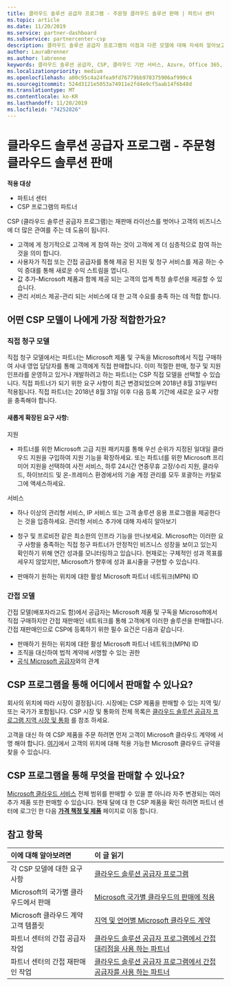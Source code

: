 ```yaml
---
title: 클라우드 솔루션 공급자 프로그램 - 주문형 클라우드 솔루션 판매 | 파트너 센터
ms.topic: article
ms.date: 11/20/2019
ms.service: partner-dashboard
ms.subservice: partnercenter-csp
description: 클라우드 솔루션 공급자 프로그램의 이점과 다른 모델에 대해 자세히 알아보고 새 고객과 새로운 전문 지식을 활용 하 여 비즈니스를 확장 하는 데 도움을 받을 수 있습니다.
author: LauraBrenner
ms.author: labrenne
keywords: 클라우드 솔루션 공급자, CSP, 클라우드 기반 서비스, Azure, Office 365, Dynamics, CSP 파트너, CSP에서 판매, 직접 파트너, 직접 CSP 파트너, 간접 CSP 재판매인, 직접 CSP, 간접 CSP, 직접 모델, 간접 모델, 간접 재판매인, 간접 공급자, 공급자, 배포자, 클라우드 솔루션 공급자 프로그램
ms.localizationpriority: medium
ms.openlocfilehash: a00c95c4a24fea9fd76779bb970375906af999c4
ms.sourcegitcommit: 524d3121e5053a74911e2fd4e9cf5aab14f6b48d
ms.translationtype: MT
ms.contentlocale: ko-KR
ms.lasthandoff: 11/20/2019
ms.locfileid: "74252826"
---
```

# <a name="cloud-solution-provider-program---selling-in-demand-cloud-solutions"></a>클라우드 솔루션 공급자 프로그램 - 주문형 클라우드 솔루션 판매 

**적용 대상**

- 파트너 센터
- CSP 프로그램의 파트너

CSP (클라우드 솔루션 공급자 프로그램)는 재판매 라이선스를 벗어나 고객의 비즈니스에 더 많은 관여를 주는 데 도움이 됩니다.
 
- 고객에 게 정기적으로 고객에 게 참여 하는 것이 고객에 게 더 심층적으로 참여 하는 것을 의미 합니다.
- 사용자가 직접 또는 간접 공급자를 통해 제공 된 지원 및 청구 서비스를 제공 하는 수익 증대를 통해 새로운 수익 스트림을 엽니다.  
- 값 추가-Microsoft 제품과 함께 제공 되는 고객의 업계 특정 솔루션을 제공할 수 있습니다.
- 관리 서비스 제공-관리 되는 서비스에 대 한 고객 수요를 충족 하는 데 적합 합니다. 

## <a name="which-csp-model-is-best-for-me"></a>어떤 CSP 모델이 나에게 가장 적합한가요?

### <a name="direct-bill-model"></a>직접 청구 모델

 직접 청구 모델에서는 파트너는 Microsoft 제품 및 구독을 Microsoft에서 직접 구매하여 사내 영업 담당자를 통해 고객에게 직접 판매합니다. 이미 적절한 판매, 청구 및 지원 인프라를 운영하고 있거나 개발하려고 하는 파트너는 CSP 직접 모델을 선택할 수 있습니다. 직접 파트너가 되기 위한 요구 사항이 최근 변경되었으며 2018년 8월 31일부터 적용됩니다. 직접 파트너는 2018년 8월 31일 이후 다음 등록 기간에 새로운 요구 사항을 충족해야 합니다.


#### <a name="new-expanded-requirements"></a>새롭게 확장된 요구 사항:

지원
- 파트너를 위한 Microsoft 고급 지원 패키지를 통해 우선 순위가 지정된 일대일 클라우드 지원을 구입하여 지원 기능을 확장하세요. 또는 파트너를 위한 Microsoft 프리미어 지원을 선택하여 사전 서비스, 하루 24시간 연중무휴 고장/수리 지원, 클라우드, 하이브리드 및 온-프레미스 환경에서의 기술 계정 관리를 모두 포괄하는 카탈로그에 액세스하세요. 

서비스

- 하나 이상의 관리형 서비스, IP 서비스 또는 고객 솔루션 응용 프로그램을 제공한다는 것을 입증하세요. 관리형 서비스 추가에 대해 자세히 알아보기

- 청구 및 프로비전 같은 최소한의 인프라 기능을 만나보세요.
Microsoft는 이러한 요구 사항을 충족하는 직접 청구 파트너가 안정적인 비즈니스 성장을 보이고 있는지 확인하기 위해 연간 성과를 모니터링하고 있습니다. 현재로는 구체적인 성과 목표를 세우지 않았지만, Microsoft가 향후에 성과 표시줄을 구현할 수 있습니다. 

- 판매하기 원하는 위치에 대한 활성 Microsoft 파트너 네트워크(MPN) ID


### <a name="indirect-model"></a>간접 모델

간접 모델(배포자라고도 함)에서 공급자는 Microsoft 제품 및 구독을 Microsoft에서 직접 구매하지만 간접 재판매인 네트워크를 통해 고객에게 이러한 솔루션을 판매합니다. 간접 재판매인으로 CSP에 등록하기 위한 필수 요건은 다음과 같습니다.

- 판매하기 원하는 위치에 대한 활성 Microsoft 파트너 네트워크(MPN) ID
- 조직을 대신하여 법적 계약에 서명할 수 있는 권한
- [공식 Microsoft 공급자](https://partnercenter.microsoft.com/partner/find-a-provider)와의 관계


## <a name="where-can-i-sell-through-the-csp-program"></a>CSP 프로그램을 통해 어디에서 판매할 수 있나요?

회사의 위치에 따라 시장이 결정됩니다. 시장에는 CSP 제품을 판매할 수 있는 지역 및/또는 국가가 포함됩니다. CSP 시장 및 통화의 전체 목록은 [클라우드 솔루션 공급자 프로그램 지역 시장 및 통화](regional-authorization-overview.md) 를 참조 하세요.

고객을 대신 하 여 CSP 제품을 주문 하려면 먼저 고객이 Microsoft 클라우드 계약에 서명 해야 합니다. [여기](agreements.md)에서 고객의 위치에 대해 적용 가능한 Microsoft 클라우드 규약을 찾을 수 있습니다.  

## <a name="what-can-i-sell-through-the-csp-program"></a>CSP 프로그램을 통해 무엇을 판매할 수 있나요?

[Microsoft 클라우드 서비스](https://partner.microsoft.com/cloud-solution-provider/products-and-services) 전체 범위를 판매할 수 있을 뿐 아니라 자주 변경되는 여러 추가 제품 또한 판매할 수 있습니다. 현재 달에 대 한 CSP 제품을 확인 하려면 파트너 센터에 로그인 한 다음 [**가격 책정 및 제품**](https://partnercenter.microsoft.com/pcv/sales) 페이지로 이동 합니다.

## <a name="see-also"></a>참고 항목 


|**이에 대해 알아보려면**   |**이 글 읽기**   |
|:---------------------------|:--------------------|
|각 CSP 모델에 대한 요구 사항   | [클라우드 솔루션 공급자 프로그램](https://partnercenter.microsoft.com/partner/cloud-solution-provider)|
|Microsoft의 국가별 클라우드에서 판매   | [Microsoft 국가별 클라우드의 판매에 적용](csp-national-clouds-overview.md)|
|Microsoft 클라우드 계약 고객 템플릿   |[지역 및 언어별 Microsoft 클라우드 계약](agreements.md)|
|파트너 센터의 간접 공급자 작업  |[클라우드 솔루션 공급자 프로그램에서 간접 대리점을 사용 하는 파트너](indirect-provider-tasks-in-partner-center.md)|
|파트너 센터의 간접 재판매인 작업   |[클라우드 솔루션 공급자 프로그램에서 간접 공급자를 사용 하는 파트너](indirect-reseller-tasks-in-partner-center.md)|
